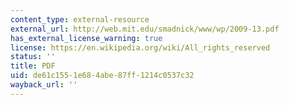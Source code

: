 ```yaml
---
content_type: external-resource
external_url: http://web.mit.edu/smadnick/www/wp/2009-13.pdf
has_external_license_warning: true
license: https://en.wikipedia.org/wiki/All_rights_reserved
status: ''
title: PDF
uid: de61c155-1e68-4abe-87ff-1214c0537c32
wayback_url: ''
---
```

